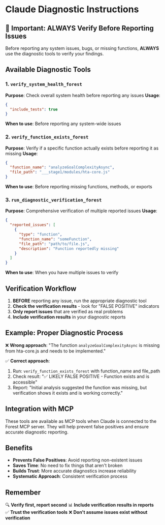 # Claude Diagnostic Instructions

## 🚨 Important: ALWAYS Verify Before Reporting Issues

Before reporting any system issues, bugs, or missing functions, **ALWAYS** use the diagnostic tools to verify your findings.

## Available Diagnostic Tools

### 1. `verify_system_health_forest`
**Purpose**: Check overall system health before reporting any issues
**Usage**:
```json
{
  "include_tests": true
}
```
**When to use**: Before reporting any system-wide issues

### 2. `verify_function_exists_forest` 
**Purpose**: Verify if a specific function actually exists before reporting it as missing
**Usage**:
```json
{
  "function_name": "analyzeGoalComplexityAsync",
  "file_path": "___stage1/modules/hta-core.js"
}
```
**When to use**: Before reporting missing functions, methods, or exports

### 3. `run_diagnostic_verification_forest`
**Purpose**: Comprehensive verification of multiple reported issues
**Usage**:
```json
{
  "reported_issues": [
    {
      "type": "function",
      "function_name": "someFunction",
      "file_path": "path/to/file.js",
      "description": "Function reportedly missing"
    }
  ]
}
```
**When to use**: When you have multiple issues to verify

## Verification Workflow

1. **BEFORE** reporting any issue, run the appropriate diagnostic tool
2. **Check the verification results** - look for "FALSE POSITIVE" indicators
3. **Only report issues** that are verified as real problems
4. **Include verification results** in your diagnostic reports

## Example: Proper Diagnostic Process

❌ **Wrong approach**:
"The function `analyzeGoalComplexityAsync` is missing from hta-core.js and needs to be implemented."

✅ **Correct approach**:
1. Run: `verify_function_exists_forest` with function_name and file_path
2. Check result: "✅ LIKELY FALSE POSITIVE - Function exists and is accessible"
3. Report: "Initial analysis suggested the function was missing, but verification shows it exists and is working correctly."

## Integration with MCP

These tools are available as MCP tools when Claude is connected to the Forest MCP server. They will help prevent false positives and ensure accurate diagnostic reporting.

## Benefits

- **Prevents False Positives**: Avoid reporting non-existent issues
- **Saves Time**: No need to fix things that aren't broken
- **Builds Trust**: More accurate diagnostics increase reliability
- **Systematic Approach**: Consistent verification process

## Remember

🔍 **Verify first, report second**
📊 **Include verification results in reports**  
✅ **Trust the verification tools**
❌ **Don't assume issues exist without verification**
